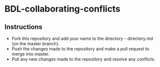 # BDL-collaborating-conflicts

## Instructions

- Fork this repository and add your name to the directory - directory.md (on the master branch).
- Push the changes made to the repository and make a pull request to merge into master.
- Pull any new changes made to the repository and resolve any conflicts.
